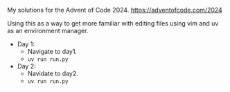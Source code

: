 My solutions for the Advent of Code 2024. https://adventofcode.com/2024

Using this as a way to get more familiar with editing files using vim and uv as an environment manager.

- Day 1:
  - Navigate to day1.
  - `uv run run.py`
- Day 2:
  - Navidate to day2.
  - `uv run run.py`
